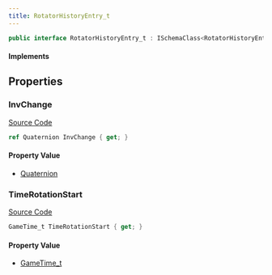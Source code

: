 ```yaml
---
title: RotatorHistoryEntry_t
---
```


```csharp
public interface RotatorHistoryEntry_t : ISchemaClass<RotatorHistoryEntry_t>, ISchemaField, ISchemaClass, INativeHandle
```

#### Implements

## Properties

### InvChange

[Source Code](https://github.com/swiftly-solution/swiftlys2/blob/main/managed/src/SwiftlyS2.Generated/Schemas/Interfaces/RotatorHistoryEntry_t.cs#L17)

```csharp
ref Quaternion InvChange { get; }
```

#### Property Value

- [Quaternion](/docs/api/shared/natives/quaternion)

### TimeRotationStart

[Source Code](https://github.com/swiftly-solution/swiftlys2/blob/main/managed/src/SwiftlyS2.Generated/Schemas/Interfaces/RotatorHistoryEntry_t.cs#L19)

```csharp
GameTime_t TimeRotationStart { get; }
```

#### Property Value

- [GameTime_t](/docs/api/shared/schemadefinitions/gametime_t)


